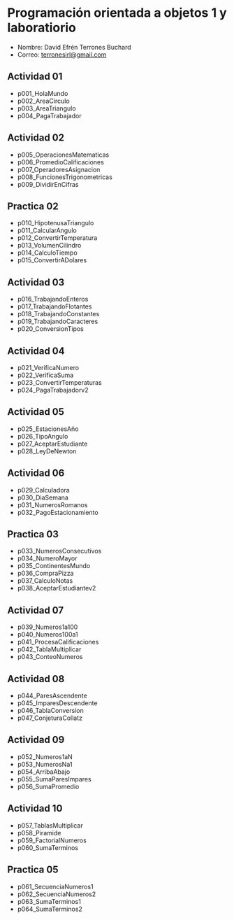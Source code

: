 # Programación orientada a objetos 1 y laboratiorio

- Nombre: David Efrén Terrones Buchard
- Correo: <terronesirl@gmail.com>

## Actividad 01

- p001_HolaMundo
- p002_AreaCirculo
- p003_AreaTriangulo
- p004_PagaTrabajador

## Actividad 02

- p005_OperacionesMatematicas
- p006_PromedioCalificaciones
- p007_OperadoresAsignacion
- p008_FuncionesTrigonometricas
- p009_DividirEnCifras

## Practica 02

- p010_HipotenusaTriangulo
- p011_CalcularAngulo
- p012_ConvertirTemperatura
- p013_VolumenCilindro
- p014_CalculoTiempo
- p015_ConvertirADolares

## Actividad 03

- p016_TrabajandoEnteros
- p017_TrabajandoFlotantes
- p018_TrabajandoConstantes
- p019_TrabajandoCaracteres
- p020_ConversionTipos

## Actividad 04

- p021_VerificaNumero
- p022_VerificaSuma
- p023_ConvertirTemperaturas
- p024_PagaTrabajadorv2

## Actividad 05

- p025_EstacionesAño
- p026_TipoAngulo
- p027_AceptarEstudiante
- p028_LeyDeNewton

## Actividad 06

- p029_Calculadora
- p030_DiaSemana
- p031_NumerosRomanos
- p032_PagoEstacionamiento

## Practica 03

- p033_NumerosConsecutivos
- p034_NumeroMayor
- p035_ContinentesMundo
- p036_CompraPizza
- p037_CalculoNotas
- p038_AceptarEstudiantev2

## Actividad 07

- p039_Numeros1a100
- p040_Numeros100a1
- p041_ProcesaCalificaciones
- p042_TablaMultiplicar
- p043_ConteoNumeros

## Actividad 08

- p044_ParesAscendente
- p045_ImparesDescendente
- p046_TablaConversion
- p047_ConjeturaCollatz

## Actividad 09

- p052_Numeros1aN
- p053_NumerosNa1
- p054_ArribaAbajo
- p055_SumaParesImpares
- p056_SumaPromedio

## Actividad 10

- p057_TablasMultiplicar
- p058_Piramide
- p059_FactorialNumeros
- p060_SumaTerminos

## Practica 05

- p061_SecuenciaNumeros1
- p062_SecuenciaNumeros2
- p063_SumaTerminos1
- p064_SumaTerminos2
